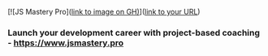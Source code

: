 [![JS Mastery Pro]([link to image on GH)](https://i.ibb.co/4Y0kfH2/GitHub.png)]([link to your URL](https://www.jsmastery.pro))

### Launch your development career with project-based coaching - https://www.jsmastery.pro
